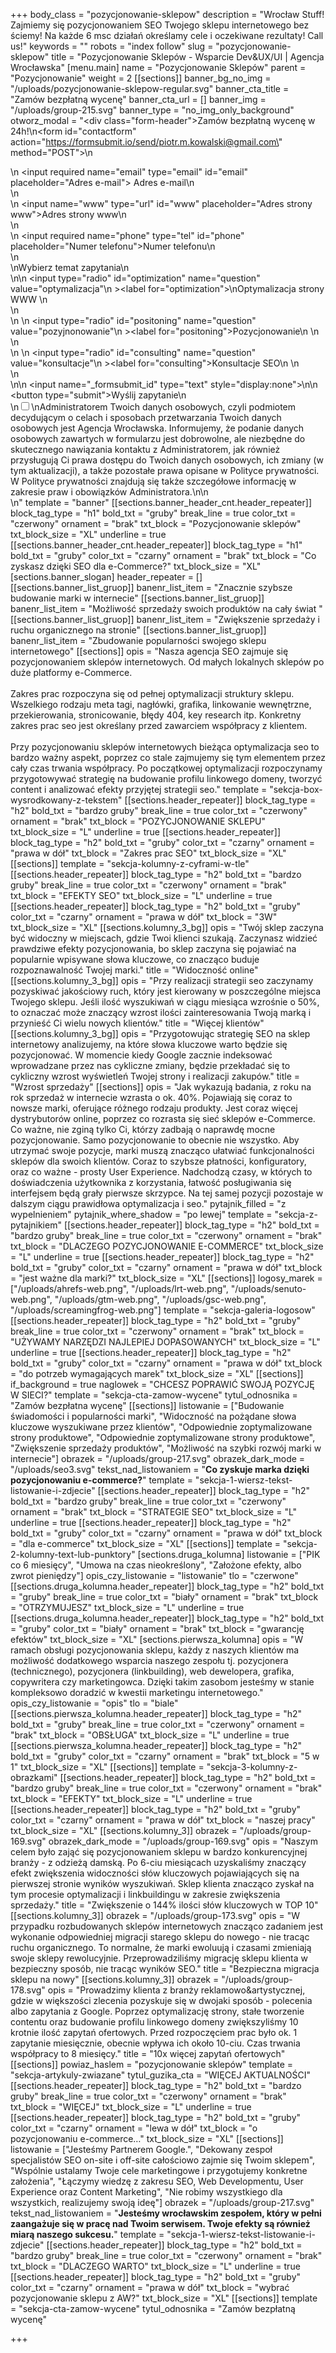 +++
body_class = "pozycjonowanie-sklepow"
description = "Wrocław Stuff! Zajmiemy się pozycjonowaniem SEO Twojego sklepu internetowego bez ściemy! Na każde 6 msc działań określamy cele i oczekiwane rezultaty! Call us!"
keywords = ""
robots = "index follow"
slug = "pozycjonowanie-sklepow"
title = "Pozycjonowanie Sklepów - Wsparcie Dev&UX/UI | Agencja Wrocławska"
[menu.main]
name = "Pozycjonowanie Sklepów"
parent = "Pozycjonowanie"
weight = 2
[[sections]]
banner_bg_no_img = "/uploads/pozycjonowanie-sklepow-regular.svg"
banner_cta_title = "Zamów bezpłatną wycenę"
banner_cta_url = []
banner_img = "/uploads/group-215.svg"
banner_type = "no_img_only_background"
otworz_modal = "<div class=\"form-header\">Zamów bezpłatną wycenę w 24h!</div>\n<form id=\"contactform\" action=\"https://formsubmit.io/send/piotr.m.kowalski@gmail.com\" method=\"POST\">\n<div class='input-cnt'>\n <input required name=\"email\" type=\"email\" id=\"email\" placeholder=\"Adres e-mail\"><label for='email'> Adres e-mail</label>\n</div>\n<div class='input-cnt'>\n    <input name=\"www\" type=\"url\" id=\"www\" placeholder=\"Adres strony www\"><label for='www'>Adres strony www</label>\n</div>\n<div class='input-cnt'>\n    <input  required name=\"phone\" type=\"tel\" id=\"phone\" placeholder=\"Numer telefonu\"><label for='phone'>Numer telefonu</label>\n   </div>\n   <div>\n<span class='radio-cnt-title'>Wybierz temat zapytania</span>\n <div class='form-radio'>\n\n  <input type=\"radio\" id=\"optimization\" name=\"question\" value=\"optymalizacja\"\n         ><label for=\"optimization\">\nOptymalizacja strony WWW </label>\n</div>\n <div class='form-radio'>\n \n  <input type=\"radio\" id=\"positoning\" name=\"question\" value=\"pozyjnonowanie\"\n         ><label for=\"positoning\">Pozycjonowanie\n </label>\n</div>\n <div class='form-radio'>\n \n  <input type=\"radio\" id=\"consulting\" name=\"question\" value=\"konsultacje\"\n         ><label for=\"consulting\">Konsultacje SEO\n </label>\n</div>\n</div>\n\n    <input name=\"_formsubmit_id\" type=\"text\" style=\"display:none\">\n\n    <button  type=\"submit\">Wyślij zapytanie</button>\n<div class='rodo'>\n<input id='rodo-accept' type='checkbox' required name='rodo-accept' value='accept'/>\n<label for='rodo-accept'>Administratorem Twoich danych osobowych, czyli podmiotem decydującym o celach i sposobach przetwarzania Twoich danych osobowych jest Agencja Wrocławska. Informujemy, że podanie danych osobowych zawartych w formularzu jest dobrowolne, ale niezbędne do skutecznego nawiązania kontaktu z Administratorem, jak również przysługują Ci prawa dostępu do Twoich danych osobowych, ich zmiany (w tym aktualizacji), a także pozostałe prawa opisane w Polityce prywatności. W Polityce prywatności znajdują się także szczegółowe informację w zakresie praw i obowiązków Administratora.\n</label>\n</div>\n</form>"
template = "banner"
[[sections.banner_header_cnt.header_repeater]]
block_tag_type = "h1"
bold_txt = "gruby"
break_line = true
color_txt = "czerwony"
ornament = "brak"
txt_block = "Pozycjonowanie sklepów"
txt_block_size = "XL"
underline = true
[[sections.banner_header_cnt.header_repeater]]
block_tag_type = "h1"
bold_txt = "gruby"
color_txt = "czarny"
ornament = "brak"
txt_block = "Co zyskasz dzięki SEO dla e-Commerce?"
txt_block_size = "XL"
[sections.banner_slogan]
header_repeater = []
[[sections.banner_list_gruop]]
banenr_list_item = "Znacznie szybsze budowanie marki w internecie"
[[sections.banner_list_gruop]]
banenr_list_item = "Możliwość sprzedaży swoich produktów na cały świat "
[[sections.banner_list_gruop]]
banenr_list_item = "Zwiększenie sprzedaży i ruchu organicznego na stronie"
[[sections.banner_list_gruop]]
banenr_list_item = "Zbudowanie popularności swojego sklepu internetowego"
[[sections]]
opis = "Nasza agencja SEO zajmuje się pozycjonowaniem sklepów internetowych. Od małych lokalnych sklepów po duże platformy e-Commerce. <br><br>Zakres prac rozpoczyna się od pełnej optymalizacji struktury sklepu. Wszelkiego rodzaju meta tagi, nagłówki, grafika, linkowanie wewnętrzne, przekierowania, stronicowanie, błędy 404, key research itp. Konkretny zakres prac seo jest określany przed zawarciem współpracy z klientem. <br><br>Przy pozycjonowaniu sklepów internetowych bieżąca optymalizacja seo to bardzo ważny aspekt, poprzez co stale zajmujemy się tym elementem przez cały czas trwania współpracy. Po początkowej optymalizacji rozpoczynamy przygotowywać strategię na budowanie profilu linkowego domeny, tworzyć content i analizować efekty przyjętej strategii seo."
template = "sekcja-box-wysrodkowany-z-tekstem"
[[sections.header_repeater]]
block_tag_type = "h2"
bold_txt = "bardzo gruby"
break_line = true
color_txt = "czerwony"
ornament = "brak"
txt_block = "POZYCJONOWANIE SKLEPU"
txt_block_size = "L"
underline = true
[[sections.header_repeater]]
block_tag_type = "h2"
bold_txt = "gruby"
color_txt = "czarny"
ornament = "prawa w dół"
txt_block = "Zakres prac SEO"
txt_block_size = "XL"
[[sections]]
template = "sekcja-kolumny-z-cyframi-w-tle"
[[sections.header_repeater]]
block_tag_type = "h2"
bold_txt = "bardzo gruby"
break_line = true
color_txt = "czerwony"
ornament = "brak"
txt_block = "EFEKTY SEO"
txt_block_size = "L"
underline = true
[[sections.header_repeater]]
block_tag_type = "h2"
bold_txt = "gruby"
color_txt = "czarny"
ornament = "prawa w dół"
txt_block = "3W"
txt_block_size = "XL"
[[sections.kolumny_3_bg]]
opis = "Twój sklep zaczyna być widoczny w miejscach, gdzie Twoi klienci szukają. Zaczynasz widzieć prawdziwe efekty pozycjonowania, bo sklep zaczyna się pojawiać na popularnie wpisywane słowa kluczowe, co znacząco buduje rozpoznawalność Twojej marki."
title = "Widoczność online"
[[sections.kolumny_3_bg]]
opis = "Przy realizacji strategii seo zaczynamy pozyskiwać jakościowy ruch, który jest kierowany w poszczególne miejsca Twojego sklepu. Jeśli ilość wyszukiwań w ciągu miesiąca wzrośnie o 50%, to oznaczać może znaczący wzrost ilości zainteresowania Twoją marką i przynieść Ci wielu nowych klientów."
title = "Więcej klientów"
[[sections.kolumny_3_bg]]
opis = "Przygotowując strategię SEO na sklep internetowy analizujemy, na które słowa kluczowe warto będzie się pozycjonować. W momencie kiedy Google zacznie indeksować wprowadzane przez nas cykliczne zmiany, będzie przekładać się to cykliczny wzrost wyświetleń Twojej strony i realizacji zakupów."
title = "Wzrost sprzedaży"
[[sections]]
opis = "Jak wykazują badania, z roku na rok sprzedaż w internecie wzrasta o ok. 40%. Pojawiają się coraz to nowsze marki, oferujące różnego rodzaju produkty. Jest coraz więcej dystrybutorów online, poprzez co rozrasta się sieć sklepów e-Commerce. Co ważne, nie zginą tylko Ci, którzy zadbają o naprawdę mocne pozycjonowanie. Samo pozycjonowanie to obecnie nie wszystko. Aby utrzymać swoje pozycje, marki muszą znacząco ułatwiać funkcjonalności sklepów dla swoich klientów. Coraz to szybsze płatności, konfiguratory, oraz co ważne - prosty User Experience. Nadchodzą czasy, w których to doświadczenia użytkownika z korzystania, łatwość posługiwania się interfejsem będą grały pierwsze skrzypce. Na tej samej pozycji pozostaje w dalszym ciągu prawidłowa optymalizacja i seo."
pytajnik_filled = "z wypelnieniem"
pytajnik_where_shadow = "po lewej"
template = "sekcja-z-pytajnikiem"
[[sections.header_repeater]]
block_tag_type = "h2"
bold_txt = "bardzo gruby"
break_line = true
color_txt = "czerwony"
ornament = "brak"
txt_block = "DLACZEGO POZYCJONOWANIE E-COMMERCE"
txt_block_size = "L"
underline = true
[[sections.header_repeater]]
block_tag_type = "h2"
bold_txt = "gruby"
color_txt = "czarny"
ornament = "prawa w dół"
txt_block = "jest ważne dla marki?"
txt_block_size = "XL"
[[sections]]
logosy_marek = ["/uploads/ahrefs-web.png", "/uploads/lrt-web.png", "/uploads/senuto-web.png", "/uploads/gtm-web.png", "/uploads/gsc-web.png", "/uploads/screamingfrog-web.png"]
template = "sekcja-galeria-logosow"
[[sections.header_repeater]]
block_tag_type = "h2"
bold_txt = "gruby"
break_line = true
color_txt = "czerwony"
ornament = "brak"
txt_block = "UŻYWAMY NARZĘDZI NAJLEPIEJ DOPASOWANYCH"
txt_block_size = "L"
underline = true
[[sections.header_repeater]]
block_tag_type = "h2"
bold_txt = "gruby"
color_txt = "czarny"
ornament = "prawa w dół"
txt_block = "do potrzeb wymagających marek"
txt_block_size = "XL"
[[sections]]
if_background = true
naglowek = "CHCESZ POPRAWIĆ SWOJĄ POZYCJĘ W SIECI?"
template = "sekcja-cta-zamow-wycene"
tytul_odnosnika = "Zamów bezpłatna wycenę"
[[sections]]
listowanie = ["Budowanie świadomości i popularności marki", "Widoczność na pożądane słowa kluczowe wyszukiwane przez klientów", "Odpowiednie zoptymalizowane strony produktowe", "Odpowiednie zoptymalizowane strony produktowe", "Zwiększenie sprzedaży produktów", "Możliwość na szybki rozwój marki w internecie"]
obrazek = "/uploads/group-217.svg"
obrazek_dark_mode = "/uploads/seo3.svg"
tekst_nad_listowaniem = "<strong>Co zyskuje marka dzięki pozycjonowaniu e-commerce?</strong>"
template = "sekcja-1-wiersz-tekst-listowanie-i-zdjecie"
[[sections.header_repeater]]
block_tag_type = "h2"
bold_txt = "bardzo gruby"
break_line = true
color_txt = "czerwony"
ornament = "brak"
txt_block = "STRATEGIE SEO"
txt_block_size = "L"
underline = true
[[sections.header_repeater]]
block_tag_type = "h2"
bold_txt = "gruby"
color_txt = "czarny"
ornament = "prawa w dół"
txt_block = "dla e-commerce"
txt_block_size = "XL"
[[sections]]
template = "sekcja-2-kolumny-text-lub-punktory"
[sections.druga_kolumna]
listowanie = ["PIK co 6 miesięcy", "Umowa na czas nieokreślony", "Założone efekty, albo zwrot pieniędzy"]
opis_czy_listowanie = "listowanie"
tlo = "czerwone"
[[sections.druga_kolumna.header_repeater]]
block_tag_type = "h2"
bold_txt = "gruby"
break_line = true
color_txt = "biały"
ornament = "brak"
txt_block = "OTRZYMUJESZ"
txt_block_size = "L"
underline = true
[[sections.druga_kolumna.header_repeater]]
block_tag_type = "h2"
bold_txt = "gruby"
color_txt = "biały"
ornament = "brak"
txt_block = "gwarancję efektów"
txt_block_size = "XL"
[sections.pierwsza_kolumna]
opis = "W ramach obsługi pozycjonowania sklepu, każdy z naszych klientów ma możliwość dodatkowego wsparcia naszego zespołu tj. pozycjonera (technicznego), pozycjonera (linkbuilding), web dewelopera, grafika, copywritera czy marketingowca. Dzięki takim zasobom jesteśmy w stanie kompleksowo doradzić w kwestii marketingu internetowego."
opis_czy_listowanie = "opis"
tlo = "biale"
[[sections.pierwsza_kolumna.header_repeater]]
block_tag_type = "h2"
bold_txt = "gruby"
break_line = true
color_txt = "czerwony"
ornament = "brak"
txt_block = "OBSŁUGA"
txt_block_size = "L"
underline = true
[[sections.pierwsza_kolumna.header_repeater]]
block_tag_type = "h2"
bold_txt = "gruby"
color_txt = "czarny"
ornament = "brak"
txt_block = "5 w 1"
txt_block_size = "XL"
[[sections]]
template = "sekcja-3-kolumny-z-obrazkami"
[[sections.header_repeater]]
block_tag_type = "h2"
bold_txt = "bardzo gruby"
break_line = true
color_txt = "czerwony"
ornament = "brak"
txt_block = "EFEKTY"
txt_block_size = "L"
underline = true
[[sections.header_repeater]]
block_tag_type = "h2"
bold_txt = "gruby"
color_txt = "czarny"
ornament = "prawa w dół"
txt_block = "naszej pracy"
txt_block_size = "XL"
[[sections.kolumny_3]]
obrazek = "/uploads/group-169.svg"
obrazek_dark_mode = "/uploads/group-169.svg"
opis = "Naszym celem było zająć się pozycjonowaniem sklepu w bardzo konkurencyjnej branży - z odzieżą damską. Po 6-ciu miesiącach uzyskaliśmy znaczący efekt zwiększenia widoczności słów kluczowych pojawiających się na pierwszej stronie wyników wyszukiwań. Sklep klienta znacząco zyskał na tym procesie optymalizacji i linkbuildingu w zakresie zwiększenia sprzedaży."
title = "Zwiększenie o 144% ilości słów kluczowych w TOP 10"
[[sections.kolumny_3]]
obrazek = "/uploads/group-173.svg"
opis = "W przypadku rozbudowanych sklepów internetowych znacząco zadaniem jest wykonanie odpowiedniej migracji starego sklepu do nowego - nie tracąc ruchu organicznego. To normalne, że marki ewoluują i czasami zmieniają swoje sklepy rewolucyjnie. Przeprowadziliśmy migrację sklepu klienta w bezpieczny sposób, nie tracąc wyników SEO."
title = "Bezpieczna migracja sklepu na nowy"
[[sections.kolumny_3]]
obrazek = "/uploads/group-178.svg"
opis = "Prowadzimy klienta z branży reklamowo&artystycznej, gdzie w większości zlecenia pozyskuje się w dwojaki sposób - polecenia albo zapytania z Google. Poprzez optymalizację strony, stałe tworzenie contentu oraz budowanie profilu linkowego domeny zwiększyliśmy 10 krotnie ilość zapytań ofertowych. Przed rozpoczęciem prac było ok. 1 zapytanie miesięcznie, obecnie wpływa ich około 10-ciu. Czas trwania współpracy to 8 miesięcy."
title = "10x więcej zapytań ofertowych"
[[sections]]
powiaz_haslem = "pozycjonowanie sklepów"
template = "sekcja-artykuly-zwiazane"
tytul_guzika_cta = "WIĘCEJ AKTUALNOŚCI"
[[sections.header_repeater]]
block_tag_type = "h2"
bold_txt = "bardzo gruby"
break_line = true
color_txt = "czerwony"
ornament = "brak"
txt_block = "WIĘCEJ"
txt_block_size = "L"
underline = true
[[sections.header_repeater]]
block_tag_type = "h2"
bold_txt = "gruby"
color_txt = "czarny"
ornament = "lewa w dół"
txt_block = "o pozycjonowaniu e-commerce…"
txt_block_size = "XL"
[[sections]]
listowanie = ["Jesteśmy Partnerem Google.", "Dekowany zespoł specjalistów SEO on-site i off-site całościowo zajmie się Twoim sklepem", "Wspólnie ustalamy Twoje cele marketingowe i przygotujemy konkretne założenia", "Łączymy wiedzę z zakresu SEO, Web Developmentu, User Experience oraz Content Marketing", "Nie robimy wszystkiego dla wszystkich, realizujemy swoją ideę"]
obrazek = "/uploads/group-217.svg"
tekst_nad_listowaniem = "<strong>Jesteśmy wrocławskim zespołem, który w pełni zaangażuje się w pracę nad <span class='txt-red'>Twoim</span> serwisem. Twoje efekty są również miarą naszego sukcesu.</strong>"
template = "sekcja-1-wiersz-tekst-listowanie-i-zdjecie"
[[sections.header_repeater]]
block_tag_type = "h2"
bold_txt = "bardzo gruby"
break_line = true
color_txt = "czerwony"
ornament = "brak"
txt_block = "DLACZEGO WARTO"
txt_block_size = "L"
underline = true
[[sections.header_repeater]]
block_tag_type = "h2"
bold_txt = "gruby"
color_txt = "czarny"
ornament = "prawa w dół"
txt_block = "wybrać pozycjonowanie sklepu z AW?"
txt_block_size = "XL"
[[sections]]
template = "sekcja-cta-zamow-wycene"
tytul_odnosnika = "Zamów bezpłatną wycenę"

+++
